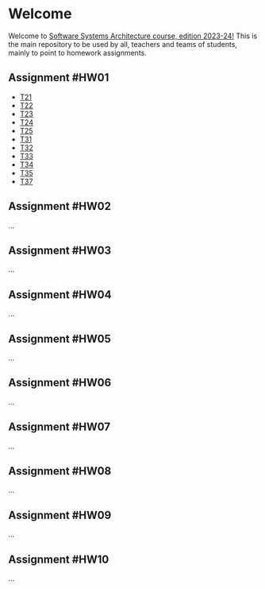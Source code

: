 # Welcome

Welcome to [Software Systems Architecture course, edition 2023-24!](https://sigarra.up.pt/feup/en/UCURR_GERAL.FICHA_UC_VIEW?pv_ocorrencia_id=518812)
This is the main repository to be used by all, teachers and teams of students, mainly to point to homework assignments.

## Assignment #HW01

 * [T21](https://github.com/FEUP-MEIC-ASSO-2024/T21/assignments/hw01.pdf)
 * [T22](https://github.com/FEUP-MEIC-ASSO-2024/T22/assignments/hw01.pdf)
 * [T23](https://github.com/FEUP-MEIC-ASSO-2024/T23/assignments/hw01.pdf)
 * [T24](https://github.com/FEUP-MEIC-ASSO-2024/T24/assignments/hw01.pdf)
 * [T25](https://github.com/FEUP-MEIC-ASSO-2024/T25/assignments/hw01.pdf)
 * [T31](https://github.com/FEUP-MEIC-ASSO-2024/T31/assignments/hw01.pdf)
 * [T32](https://github.com/FEUP-MEIC-ASSO-2024/T32/assignments/hw01.pdf)
 * [T33](https://github.com/FEUP-MEIC-ASSO-2024/T33/blob/main/ASSO___HW1.pdf)
 * [T34](https://github.com/FEUP-MEIC-ASSO-2024/T34/assignments/hw01.pdf)
 * [T35](https://github.com/FEUP-MEIC-ASSO-2024/T35/assignments/hw01.pdf)
 * [T37](https://github.com/FEUP-MEIC-ASSO-2024/T37/assignments/hw01.pdf)

## Assignment #HW02
...

## Assignment #HW03
...

## Assignment #HW04
...

## Assignment #HW05
...

## Assignment #HW06
...

## Assignment #HW07
...

## Assignment #HW08
...

## Assignment #HW09
...

## Assignment #HW10
...
